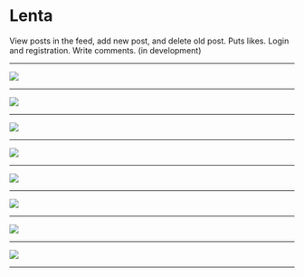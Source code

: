 # Lenta

View posts in the feed, add new post, and delete old post. Puts likes. Login and registration. Write comments. (in development)
***
![](https://monsterok.ru/readme/lenta1.jpg)  
***
![](https://monsterok.ru/readme/lenta5.jpg)  
***
![](https://monsterok.ru/readme/lenta2.jpg)  
***
![](https://monsterok.ru/readme/lenta3.jpg)  
***
![](https://monsterok.ru/readme/lenta7.jpg)  
***
![](https://monsterok.ru/readme/lenta8.jpg)  
***
![](https://monsterok.ru/readme/lenta4.jpg)  
***
![](https://monsterok.ru/readme/lenta6.jpg)  
***
